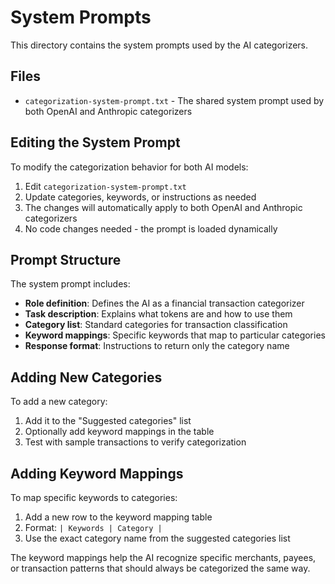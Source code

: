 # System Prompts

This directory contains the system prompts used by the AI categorizers.

## Files

- `categorization-system-prompt.txt` - The shared system prompt used by both OpenAI and Anthropic categorizers

## Editing the System Prompt

To modify the categorization behavior for both AI models:

1. Edit `categorization-system-prompt.txt`
2. Update categories, keywords, or instructions as needed
3. The changes will automatically apply to both OpenAI and Anthropic categorizers
4. No code changes needed - the prompt is loaded dynamically

## Prompt Structure

The system prompt includes:

- **Role definition**: Defines the AI as a financial transaction categorizer
- **Task description**: Explains what tokens are and how to use them
- **Category list**: Standard categories for transaction classification
- **Keyword mappings**: Specific keywords that map to particular categories
- **Response format**: Instructions to return only the category name

## Adding New Categories

To add a new category:

1. Add it to the "Suggested categories" list
2. Optionally add keyword mappings in the table
3. Test with sample transactions to verify categorization

## Adding Keyword Mappings

To map specific keywords to categories:

1. Add a new row to the keyword mapping table
2. Format: `| Keywords | Category |`
3. Use the exact category name from the suggested categories list

The keyword mappings help the AI recognize specific merchants, payees, or transaction patterns that should always be categorized the same way. 